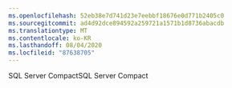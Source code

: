 ```yaml
---
ms.openlocfilehash: 52eb38e7d741d23e7eebbf18676e0d771b2405c0
ms.sourcegitcommit: ad4d92dce894592a259721a1571b1d8736abacdb
ms.translationtype: MT
ms.contentlocale: ko-KR
ms.lasthandoff: 08/04/2020
ms.locfileid: "87638705"
---
```

<span data-ttu-id="d3b25-101">SQL Server Compact</span><span class="sxs-lookup"><span data-stu-id="d3b25-101">SQL Server Compact</span></span>
